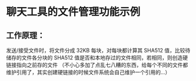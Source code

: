 # 聊天工具的文件管理功能示例

## 工作原理：
发送/接受文件时，将文件分成 32KB 每块，对每块都计算其 SHA512 值，比较待储存的文件各分块的 SHA512 值是否和本地存过的文件相同，若相同，则创造硬链接指向之前存的文件
（不小心多加了点乱七八糟的东西，给每个不同的文件都维护引用了，其实创建硬链接的时候文件系统会自己维护一个引用的...）